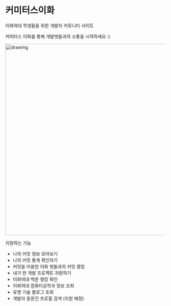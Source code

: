 # 커미터스이화

이화여대 학생들을 위한 개발자 커뮤니티 사이트

커미터스 이화를 통해 개발벗들과의 소통을 시작하세요 :)

<img src="https://user-images.githubusercontent.com/26458200/102019776-a9624a80-3db8-11eb-824e-7d767e756021.gif" alt="drawing" width="600"/>

지원하는 기능
- 나의 커밋 정보 모아보기
- 나의 커밋 통계 확인하기
- 커밋을 이용한 이화 벗들과의 커밋 랭킹
- 내가 한 개발 프로젝트 자랑하기
- 이화여대 백준 랭킹 확인
- 이화여대 컴퓨터공학과 정보 조회
- 유명 기술 블로그 조회
- 개발자 동문간 프로필 검색 (지원 예정)

